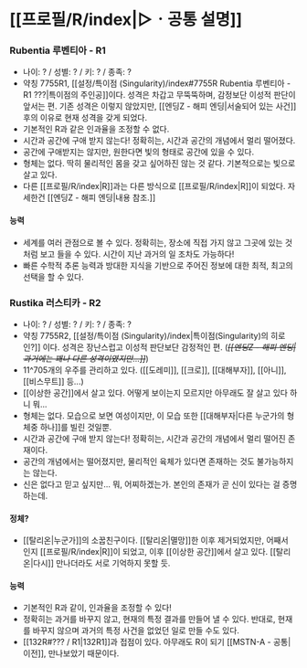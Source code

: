 # [[프로필/R/index|▷ㆍ공통 설명]]
### Rubentia 루벤티아 - R1
- 나이: ? / 성별: ? / 키: ? / 종족: ?
- 약칭 7755R1, [[설정/특이점 (Singularity)/index#7755R Rubentia 루벤티아 - R1 ???|특이점의 주인공]]이다. 성격은 차갑고 무뚝뚝하며, 감정보단 이성적 판단이 앞서는 편. 기존 성격은 이렇지 않았지만, [[엔딩Z - 해피 엔딩|서술되어 있는 사건]] 후의 이유로 현재 성격을 갖게 되었다.
- 기본적인 R과 같은 인과율을 조정할 수 없다. 
- 시간과 공간에 구애 받지 않는다! 정확히는, 시간과 공간의 개념에서 멀리 떨어졌다.
- 공간에 구애받지는 않지만, 원한다면 빛의 형태로 공간에 있을 수 있다.
- 형체는 없다. 딱히 물리적인 몸을 갖고 싶어하진 않는 것 같다. 기본적으로는 빛으로 살고 있다.
- 다른 [[프로필/R/index|R]]과는 다른 방식으로 [[프로필/R/index|R]]이 되었다. 자세한건 [[엔딩Z - 해피 엔딩|내용 참조.]]
#### 능력
- 세계를 여러 관점으로 볼 수 있다. 정확히는, 장소에 직접 가지 않고 그곳에 있는 것처럼 보고 들을 수 있다. 시간이 지난 과거의 일 조차도 가능하다!
- 빠른 수학적 추론 능력과 방대한 지식을 기반으로 주어진 정보에 대한 최적, 최고의 선택을 할 수 있다.

### Rustika 러스티카 - R2
- 나이: ? / 성별: ? / 키: ? / 종족: ?
- 약칭 7755R2, [[설정/특이점 (Singularity)/index|특이점(Singularity)의 히로인?]] 이다. 성격은 장난스럽고 이성적 판단보단 감정적인 편. (*~~[[엔딩Z - 해피 엔딩|과거에는 꽤나 다른 성격이였지만...]]~~*)
- 11^705개의 우주를 관리하고 있다. ([[도레미]], [[크로]], [[대해부자]], [[아니]], [[비스무트]] 등...)
- [[이상한 공간]]에서 살고 있다. 어떻게 보이는지 모르지만 아무래도 잘 살고 있다 하니 뭐...
- 형체는 없다. 모습으로 보면 여성이지만, 이 모습 또한 [[대해부자|다른 누군가의 형체중 하나]]를 빌린 것일뿐.
- 시간과 공간에 구애 받지 않는다! 정확히는, 시간과 공간의 개념에서 멀리 떨어진 존재이다.
- 공간의 개념에서는 떨어졌지만, 물리적인 육체가 있다면 존재하는 것도 불가능하지는 않는다.
- 신은 없다고 믿고 싶지만... 뭐, 어찌하겠는가. 본인의 존재가 곧 신이 있다는 걸 증명하는데.
#### 정체?
- [[탈리온|누군가]]의 소꿉친구이다. [[탈리온|멸망]]한 이후 제거되었지만, 어째서 인지 [[프로필/R/index|R]]이 되었고, 이후 [[이상한 공간]]에서 살고 있다. [[탈리온|다시]] 만나더라도 서로 기억하지 못할 듯.
#### 능력
- 기본적인 R과 같이, 인과율을 조정할 수 있다!
- 정확히는 과거를 바꾸지 않고, 현재의 특정 결과를 만들어 낼 수 있다. 반대로, 현재를 바꾸지 않으며 과거의 특정 사건을 없었던 일로 만들 수도 있다.
- [[132R#??? / R1|132R1]]과 접점이 있다. 아무래도 R이 되기 [[MSTN-A - 공통|이전]], 만나보았기 때문이다.
